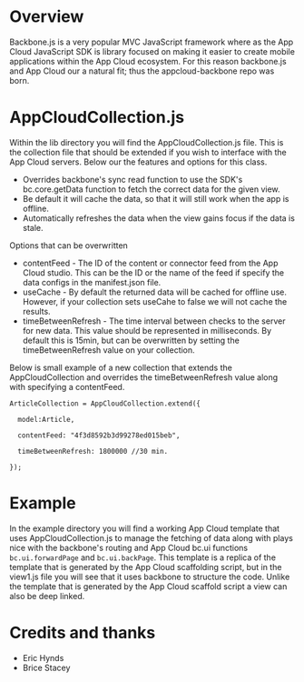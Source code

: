 Overview
=================

Backbone.js is a very popular MVC JavaScript framework where as the App Cloud JavaScript SDK is library focused on making it easier to create mobile applications within the App Cloud ecosystem.  For this reason backbone.js and App Cloud our a natural fit; thus the appcloud-backbone repo was born.

AppCloudCollection.js
=================

Within the lib directory you will find the AppCloudCollection.js file.  This is the collection file that should be extended if you wish to interface with the App Cloud servers.  Below our the features and options for this class.

* Overrides backbone's sync read function to use the SDK's bc.core.getData function to fetch the correct data for the given view.
* Be default it will cache the data, so that it will still work when the app is offline.
* Automatically refreshes the data when the view gains focus if the data is stale.

Options that can be overwritten

* contentFeed - The ID of the content or connector feed from the App Cloud studio.  This can be the ID or the name of the feed if specify the data configs in the manifest.json file.
* useCache - By default the returned data will be cached for offline use.  However, if your collection sets useCahe to false we will not cache the results.
* timeBetweenRefresh - The time interval between checks to the server for new data.  This value should be represented in milliseconds.  By default this is 15min, but can be overwritten by setting the timeBetweenRefresh value on your collection.

Below is small example of a new collection that extends the AppCloudCollection and overrides the timeBetweenRefresh value along with specifying a contentFeed.

    ArticleCollection = AppCloudCollection.extend({
      
      model:Article,
      
      contentFeed: "4f3d8592b3d99278ed015beb",
      
      timeBetweenRefresh: 1800000 //30 min.
      
    });

Example
=================

In the example directory you will find a working App Cloud template that uses AppCloudCollection.js to manage the fetching of data along with plays nice with the backbone's routing and App Cloud bc.ui functions `bc.ui.forwardPage` and `bc.ui.backPage`.  This template is a replica of the template that is generated by the App Cloud scaffolding script, but in the view1.js file you will see that it uses backbone to structure the code.  Unlike the template that is generated by the App Cloud scaffold script a view can also be deep linked.

Credits and thanks
=================

* Eric Hynds
* Brice Stacey
